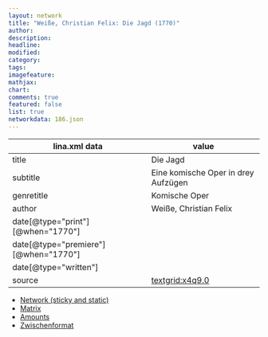 ```yaml
---
layout: network
title: "Weiße, Christian Felix: Die Jagd (1770)"
author:
description:
headline:
modified:
category:
tags:
imagefeature: 
mathjax: 
chart: 
comments: true
featured: false
list: true
networkdata: 186.json
---
```

lina.xml data  | value
------------- | -------------
title|Die Jagd
subtitle|Eine komische Oper in drey Aufzügen
genretitle|Komische Oper
author|Weiße, Christian Felix
date[@type="print"][@when="1770"]|
date[@type="premiere"][@when="1770"]|
date[@type="written"]|
source|[textgrid:x4q9.0](https://textgridlab.org/1.0/tgcrud-public/rest/textgrid:x4q9.0/data)



* [Network (sticky and static)](/network186)
* [Matrix](/matrix186)
* [Amounts](/amounts186)
* [Zwischenformat](/lina186 )
